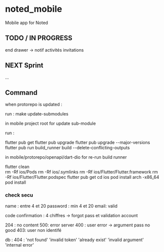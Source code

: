 # noted_mobile

Mobile app for Noted

## TODO / IN PROGRESS

end drawer -> notif
activités
invitations

## NEXT Sprint

...

## Command

when protorepo is updated :

run :
make update-submodules

in mobile project root for update sub-module

run :

flutter pub get
flutter pub upgrade
flutter pub upgrade --major-versions
flutter pub run build_runner build --delete-conflicting-outputs

in mobile/protorepo/openapi/dart-dio for re-run build runner

flutter clean  
rm -Rf ios/Pods
rm -Rf ios/.symlinks
rm -Rf ios/Flutter/Flutter.framework
rm -Rf ios/Flutter/Flutter.podspec
flutter pub get
cd ios
pod install
arch -x86_64 pod install

### check secu

name : entre 4 et 20
password : min 4 et 20
email: valid

code confirmation : 4 chiffres -> forgot pass et validation account

204 : no content
500: error server
400 : user error -> argument pass no good
403: user non identifé

db :
404 : 'not found'
'invalid token'
'already exist'
'invalid argument'
'internal error'
